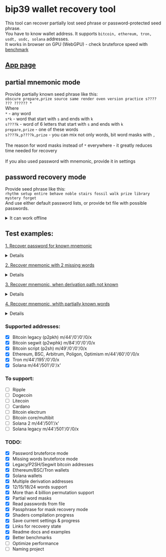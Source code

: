 # bip39 wallet recovery tool

This tool can recover partially lost seed phrase or password-protected seed phrase. <br>
You have to know wallet address. It supports `bitcoin, ethereum, tron, usdt, usdc, solana` addresses.<br>
It works in browser on GPU (WebGPU) - check bruteforce speed with [benchmark](https://georg95.github.io/bip39-brute/benchmark.html)<br>

## [App page](https://georg95.github.io/bip39-brute/index.html)

## partial mnemonic mode
Provide partially known seed phrase like this:<br>
`obscure prepare,prize source same render oven version practice s???? ??? ?????? *`<br>
Where<br>
`*` - any word<br>
`s*k` - word that start with `s` and ends with `k`<br>
`s????k` - word of 6 letters that start with `s` and ends with `k`<br>
`prepare,prize` - one of these words<br>
`s????k,p????k,prize` - you can mix not only words, bit word masks with `,`<br>
<br>
The reason for word masks instead of `*` everywhere - it greatly reduces time needed for recovery<br>
<br>
If you also used password with mnemonic, provide it in settings<br>

## password recovery mode
Provide seed phrase like this:<br>
`rhythm setup entire behave noble stairs fossil walk prize library mystery forget`<br>
And use either default password lists, or provide txt file with possible passwords.


<details>
<summary>It can work offline</summary>
Not for default list in password recovery mode - you should provide passwords dictionary file then
</details>

## Test examples:
[1. Recover password for known mnemonic](https://georg95.github.io/bip39-brute/index.html?state=eyJsaXN0IjoiMURIU2ZoaW00VFlndEFhM3RWM001S0ZkQVZmcG9GSmpxTCIsImJpcCI6ImZpbmUgcHJvZ3JhbSBwdW5jaCBkZWZlbnNlIGJldHRlciBpY29uIHNwb3QgcmFkYXIgbm9ibGUgcmVndWxhciB2aWV3IGNhdXNlIn0%3D)
<details>
Mnemonic:

<code>fine program punch defense better icon spot radar noble regular view cause</code>

Known bitcoin address, the only address in wallet (m/44'/0'/0'/0/0):

<code>1DHSfhim4TYgtAa3tV3M5KFdAVfpoFJjqL</code>
<details>
<summary>Password:</summary>gauffers
</details>
</details>

[2. Recover mnemonic with 2 missing words](https://georg95.github.io/bip39-brute/index.html?state=eyJsaXN0IjoiMHgxQjFmZDVlNTgyQTRhNTUwMzM5NDkxMjkyZkE0NUE3QjBkNzkxNDQwIiwiYmlwIjoiY3VyaW91cyBzdGFydCAqICogYmVzdCBodW50IHZldGVyYW4gcmVncmV0IGRpbGVtbWEgZ3JlZW4gdmFuIHF1ZXN0aW9uIn0%3D)
<details>
Mnemonic without 2 words:

<code>curious start * * best hunt veteran regret dilemma green van question</code>

Known ethereum address, the only address in wallet (m/44'/60'/0'/0/0):

<code>0x1B1fd5e582A4a550339491292fA45A7B0d791440</code>
<details>
<summary>Recovered mnemonic:</summary>curious start desk message best hunt veteran regret dilemma green van question
</details>
</details>

[3. Recover mnemonic, when derivation path not known](https://georg95.github.io/bip39-brute/index.html?state=eyJsaXN0IjoiYmMxcWc3NGpjaDA4dXlqcWh1bjRsbXgwMDVkY3g5eHhjMjYzcGZqa2YyXG5iYzFxZ3h4d2VheHhobWVtbnRybnd1anNmdzV5MGRsNndyczB3eGw3bmoiLCJiaXAiOiJpbnRvIGR1bWIgcHVsc2UgZHJvcCBtZWF0IHNsb3cgKiAqIGxpc3QgcmljZSB0aW1iZXIgY2FzaW5vIiwiZGVyaXZlIjoxNn0%3D)
<details>
Mnemonic without 2 words:

<code>into dumb pulse drop meat slow * * list rice timber casino</code>

Known bitcoin addresses, but not first used in wallet (11th anf 14th in this case):

<code>bc1qg74jch08uyjqhun4lmx005dcx9xxc263pfjkf2
bc1qgxxweaxxhmemntrnwujsfw5y0dl6wrs0wxl7nj</code>
<details>
<summary>Recovered mnemonic:</summary>into dumb pulse drop meat slow can inspire list rice timber casino
</details>
</details>


[4. Recover mnemonic, whith partially known words](https://georg95.github.io/bip39-brute/index.html?state=eyJsaXN0IjoiMHhEY0I1OUExMUVjNzliYzE3NTFlRjRENEQ0ZDcyNDNiODNjMkRjNzBFIiwiYmlwIjoic3Bvb24sc2NvdXQgZGVzZXJ0IGF1dGhvciBhc3NhdWx0IHBhbmljIGJ1c2luZXNzIGJsaW5kIGZpbHRlciBzaGVsbCBtaXggb2theSBqdW5pb3IgY2lyY2xlIGp1bmsgdGhhbmsgc3dpbmcgcmFjZSBiZXR3ZWVuIHJlcGVhdCBtYXJjaCBzPz8%2FPyA%2FPz8gPz8%2FPz8%2FID8%2FPz8%2FZCIsImRlcml2ZSI6MTZ9)
<details>
You forgot if 1st word is <code>spoon</code> or <code>scout</code>, and remember partially last 4 words - only that they were 5, 3, 6, 6 characters length, first start with s, last start with d:

<code>spoon,scout desert author assault panic business blind filter shell mix okay junior circle junk thank swing race between repeat march s???? ??? ?????? ?????d</code>

Known ethereum addresses:

<code>0xDcB59A11Ec79bc1751eF4D4D4d7243b83c2Dc70E</code>
<details>
<summary>Recovered mnemonic:</summary>scout desert author assault panic business blind filter shell mix okay junior circle junk thank swing race between repeat march spoon win symbol around
</details>
</details>

### Supported addresses:

- [x] Bitcoin legacy (p2pkh) m/44'/0'/0'/0/x
- [x] Bitcoin segwit (p2wphk) m/84'/0'/0'/0/x
- [x] Bitcoin script (p2sh) m/49'/0'/0'/0/x
- [x] Ethereum, BSC, Arbitrum, Poligon, Optimism m/44'/60'/0'/0/x
- [x] Tron m/44'/195'/0'/0/x
- [x] Solana m/44'/501'/0'/x'

### To support:

- [ ] Ripple
- [ ] Dogecoin
- [ ] Litecoin
- [ ] Cardano
- [ ] Bitcoin electrum
- [ ] Bitcoin core/multibit
- [ ] Solana 2 m/44'/501'/x'
- [ ] Solana legacy m/44'/501'/0'/0/x

### TODO:

- [x] Password bruteforce mode
- [x] Missing words bruteforce mode
- [x] Legacy/P2SH/Segwit bitcoin addresses
- [x] Ethereum/BSC/Tron wallets
- [x] Solana wallets
- [x] Multiple derivation addresses
- [x] 12/15/18/24 words support
- [x] More than 4 billion permutation support
- [x] Partial word masks
- [x] Read passwords from file
- [x] Passphrase for mask recovery mode
- [x] Shaders compilation progress
- [x] Save current settings & progress
- [x] Links for recovery state
- [x] Readme docs and examples
- [x] Better benchmarks
- [ ] Optimize performance
- [ ] Naming project
